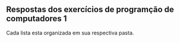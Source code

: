 ## Respostas dos exercícios de programção de computadores 1
Cada lista esta organizada em sua respectiva pasta.
